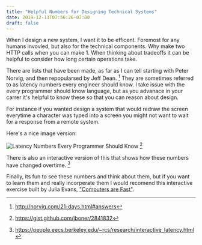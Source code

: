 ```yaml
---
title: "Helpful Numbers for Designing Technical Systems"
date: 2019-12-11T07:56:26-07:00
draft: false
---
```


When I design a new system, I want it to be efficent. Foremost for any humans invovled, but also for the technical components. Why make two HTTP calls when you can make 1. When thinking about tradeoffs it can be helpful to consider how long certain operations take.

There are lists that have been made, as far as I can tell starting with Peter Norvig, and then repopularsed by Jeff Dean. [^norvig] They are sometimes referred to as latency numbers every engineer should know. I take issue with the every programmer should know language, but as you advanace in your carrer it's helpful to know these so that you can reason about design.

For instance if you wanted design a system that would redraw the screen everytime a character was typed into a screen you might not want to wait for a response from a remote system.

Here's a nice image version:

![Latency Numbers Every Programmer Should Know](https://i.imgur.com/k0t1e.png) [^gist]

There is also an interactive version of this that shows how these numbers have changed overtime. [^overtime]

Finally, its fun to see these numbers and think about them, but if you want to learn them and really incorperate them I would recomend this interactive exercise built by Julia Evans, ["Computers are Fast"](https://computers-are-fast.github.io/).

[^norvig]: http://norvig.com/21-days.html#answers
[^gist]: https://gist.github.com/jboner/2841832
[^overtime]: https://people.eecs.berkeley.edu/~rcs/research/interactive_latency.html

